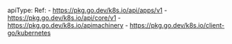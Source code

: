 
apiType:
  Ref:
    - https://pkg.go.dev/k8s.io/api/apps/v1
    - https://pkg.go.dev/k8s.io/api/core/v1
    - https://pkg.go.dev/k8s.io/apimachinery
    - https://pkg.go.dev/k8s.io/client-go/kubernetes
